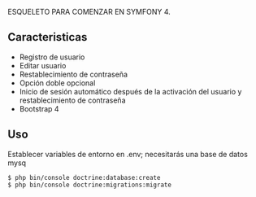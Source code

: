 ESQUELETO PARA COMENZAR EN SYMFONY 4.

## Caracteristicas

* Registro de usuario
* Editar usuario
* Restablecimiento de contraseña
* Opción doble opcional
* Inicio de sesión automático después de la activación del usuario y restablecimiento de contraseña
* Bootstrap 4

## Uso

Establecer variables de entorno en .env; necesitarás una base de datos mysq

	$ php bin/console doctrine:database:create
	$ php bin/console doctrine:migrations:migrate
